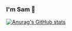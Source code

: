 ### I'm Sam 👋

[![Anurag's GitHub stats](https://github-readme-stats.vercel.app/api?username=SamCull&show_icons=true)](https://github.com/SamCull/github-readme-stats&show_icons=true)
